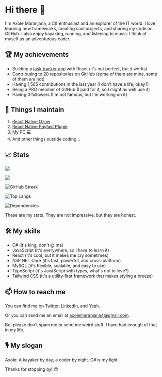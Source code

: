 # Hi there 👋

I'm Axole Maranjana, a C# enthusiast and an explorer of the IT world. I love learning new frameworks, creating cool projects, and sharing my code on GitHub. I also enjoy kayaking, running, and listening to music. I think of myself as an adventurous coder.

## 🏆 My achievements

- Building a [task tracker app](https://github.com/Axolem/task-tracker) with React (it's not perfect, but it works)
- Contributing to 20 repositories on GitHub (some of them are mine, some of them are not)
- Having 1,565 contributions in the last year (I don't have a life, okay?)
- Being a PRO member of GitHub (I paid for it, so I might as well use it)
- Having 3 followers (I'm not famous, but I'm working on it)

## 🚀 Things I maintain
1. [React Native Ozow](https://www.npmjs.com/package/react-native-ozow)
2. [React Native Payfast Plugin](https://www.npmjs.com/package/react-native-payfast-plugin)
3. My PC 💻
4. And other things outside coding...

## 📈 Stats
<div style="display:'flex'; flex-direction:'row';">
        
![](https://github-readme-stats.vercel.app/api?&username=Axolem&show_icons=true&theme=dark&include_all_commits=true&count_private=true)

![](https://github-readme-stats.vercel.app/api/top-langs/?username=Axolem&layout=compact&langs_count=16&theme=dark)

![GitHub Streak](https://github-readme-streak-stats.herokuapp.com/?user=Axolem&theme=radical)
</div>

<div style="display:'flex'; flex-direction:'row';">
        
![Top Langs](https://github-readme-stats.vercel.app/api/top-langs/?username=Axolem&layout=compact&theme=radical)
        
</div>   

![Dependencies](https://stats.quine.sh/Axolem/dependencies?theme=dark)

These are my stats. They are not impressive, but they are honest.


## 🛠️ My skills

- C# (it's king, don't @ me)
- JavaScript (it's everywhere, so I have to learn it)
- React (it's cool, but it makes me cry sometimes)
- ASP.NET Core (it's fast, powerful, and cross-platform)
- MySQL (it's flexible, scalable, and easy to use)
- TypeScript (it's JavaScript with types, what's not to love?)
- Tailwind CSS (it's a utility-first framework that makes styling a breeze)


## 📫 How to reach me

You can find me on [Twitter](https://twitter.com/axole_ma), [LinkedIn](https://www.linkedin.com/in/axole-maranjana-8a0a1a1b9/), and [Yeah]().

Or you can send me an email at axolemaranjana4@gmail.com.

But please don't spam me or send me weird stuff. I have had enough of that in my life.

## 🎙️ My slogan

Axole: A kayaker by day, a coder by night. C# is my light.

Thanks for stopping by! 😊
